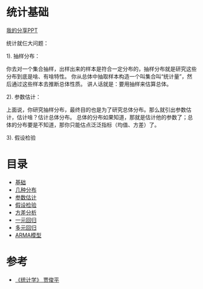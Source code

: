 
# 统计基础

[我的分享PPT](/attached/stat.pdf)

统计就仨大问题：

1). 抽样分布：

你去对一个集合抽样，出样出来的样本是符合一定分布的，抽样分布就是研究这些分布到底是啥、有啥特性。
你从总体中抽取样本构造一个叫集合叫“统计量”，然后通过这些样本去推断总体性质。
讲人话就是：要用抽样来估算总体。

2). 参数估计：

上面说，你研究抽样分布，最终目的也是为了研究总体分布。那么就引出参数估计，估计啥？估计总体分布。
总体的分布如果知道，那就是估计他的参数了；总体的分布要是不知道，那你只能估点泛泛指标（均值、方差）了。

3). 假设检验


# 目录

* [基础](quantitative/statistics/basic.md)
* [几种分布](quantitative/statistics/distribution.md)
* [参数估计](quantitative/statistics/params-estimation.md)
* [假设检验](quantitative/statistics/test.md)
* [方差分析](quantitative/statistics/var-analysis.md)
* [一元回归](quantitative/statistics/simple-regression.md)
* [多元回归](quantitative/statistics/multiple-regression.md)
* [ARMA模型](quantitative/statistics/arma.md)

# 参考

- [《统计学》 贾俊平](https://book.douban.com/subject/10956491/)


